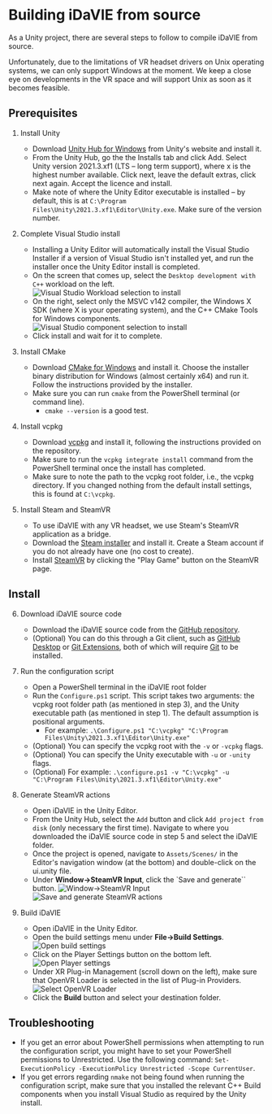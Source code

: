 # Building iDaVIE from source
As a Unity project, there are several steps to follow to compile iDaVIE from source.

Unfortunately, due to the limitations of VR headset drivers on Unix operating systems, we can only support Windows at the moment. We keep a close eye on developments in the VR space and will support Unix as soon as it becomes feasible.

## Prerequisites
1. Install Unity
    * Download [Unity Hub for Windows](https://public-cdn.cloud.unity3d.com/hub/prod/UnityHubSetup.exe) from Unity's website and install it.
    * From the Unity Hub, go the the Installs tab and click Add. Select Unity version 2021.3.xf1 (LTS – long term support), where x is the highest number available. Click next, leave the default extras, click next again. Accept the licence and install.
    * Make note of where the Unity Editor executable is installed – by default, this is at `C:\Program Files\Unity\2021.3.xf1\Editor\Unity.exe`. Make sure of the version number.

2. Complete Visual Studio install
    * Installing a Unity Editor will automatically install the Visual Studio Installer if a version of Visual Studio isn't installed yet, and run the installer once the Unity Editor install is completed.
    * On the screen that comes up, select the `Desktop development with C++` workload on the left.
	![Visual Studio Workload selection to install](https://github.com/idia-astro/iDaVIE/blob/main/.github/static/build.md/Build_VisualStudioInstall_WorkloadSelect.png)
    * On the right, select only the MSVC v142 compiler, the Windows X SDK (where X is your operating system), and the C++ CMake Tools for Windows components.
	![Visual Studio component selection to install](https://github.com/idia-astro/iDaVIE/blob/main/.github/static/build.md/Build_VisualStudioInstall_ComponentSelect.png)
    * Click install and wait for it to complete.

3. Install CMake
    * Download [CMake for Windows](https://cmake.org/download/) and install it. Choose the installer binary distribution for Windows (almost certainly x64) and run it. Follow the instructions provided by the installer.
    * Make sure you can run `cmake` from the PowerShell terminal (or command line).
        - `cmake --version` is a good test.

4. Install vcpkg
    * Download [vcpkg](https://github.com/microsoft/vcpkg) and install it, following the instructions provided on the repository.
    * Make sure to run the `vcpkg integrate install` command from the PowerShell terminal once the install has completed.
    * Make sure to note the path to the vcpkg root folder, i.e., the vcpkg directory. If you changed nothing from the default install settings, this is found at `C:\vcpkg`.
  
5. Install Steam and SteamVR
    * To use iDaVIE with any VR headset, we use Steam's SteamVR application as a bridge.
    * Download the [Steam installer](https://store.steampowered.com/about/) and install it. Create a Steam account if you do not already have one (no cost to create).
    * Install [SteamVR](https://store.steampowered.com/app/250820/SteamVR/) by clicking the "Play Game" button on the SteamVR page.
## Install
6. Download iDaVIE source code
    * Download the iDaVIE source code from the [GitHub repository](https://github.com/idia-astro/idia_unity_vr).
    * (Optional) You can do this through a Git client, such as [GitHub Desktop](https://desktop.github.com/download/) or [Git Extensions](https://github.com/gitextensions/gitextensions/releases/latest), both of which will require [Git](https://git-scm.com/) to be installed.

7. Run the configuration script
    * Open a PowerShell terminal in the iDaVIE root folder
    * Run the `Configure.ps1` script. This script takes two arguments: the vcpkg root folder path (as mentioned in step 3), and the Unity executable path (as mentioned in step 1). The default assumption is positional arguments.
       - For example: `.\Configure.ps1 "C:\vcpkg" "C:\Program Files\Unity\2021.3.xf1\Editor\Unity.exe"`
    * (Optional) You can specify the vcpkg root with the `-v` or `-vcpkg` flags.
    * (Optional) You can specify the Unity executable with `-u` or `-unity` flags.
    * (Optional) For example: `.\configure.ps1 -v "C:\vcpkg" -u "C:\Program Files\Unity\2021.3.xf1\Editor\Unity.exe"`
  
8. Generate SteamVR actions
    * Open iDaVIE in the Unity Editor.
    * From the Unity Hub, select the `Add` button and click `Add project from disk` (only necessary the first time). Navigate to where you downloaded the iDaVIE source code in step 5 and select the iDaVIE folder.
    * Once the project is opened, navigate to `Assets/Scenes/` in the Editor's navigation window (at the bottom) and double-click on the ui.unity file.
    * Under **Window->SteamVR Input**, click the `Save and generate`` button.
    ![Window->SteamVR Input](https://github.com/idia-astro/iDaVIE/blob/main/.github/static/build.md/Build_SteamVRInput_1.png)
    ![Save and generate SteamVR actions](https://github.com/idia-astro/iDaVIE/blob/main/.github/static/build.md/Build_SteamVRInput_2.png)
  
9. Build iDaVIE
    * Open iDaVIE in the Unity Editor.
    * Open the build settings menu under **File->Build Settings**.
    ![Open build settings](https://github.com/idia-astro/iDaVIE/blob/main/.github/static/build.md/Build_Build_1.png)
    * Click on the Player Settings button on the bottom left.
    ![Open Player settings](https://github.com/idia-astro/iDaVIE/blob/main/.github/static/build.md/Build_Build_2.png)
    * Under XR Plug-in Management (scroll down on the left), make sure that OpenVR Loader is selected in the list of Plug-in Providers.
    ![Select OpenVR Loader](https://github.com/idia-astro/iDaVIE/blob/main/.github/static/build.md/Build_Build_3.png)
    * Click the **Build** button and select your destination folder.

## Troubleshooting
   * If you get an error about PowerShell permissions when attempting to run the configuration script, you might have to set your PowerShell permissions to Unrestricted. Use the following command: `Set-ExecutionPolicy -ExecutionPolicy Unrestricted -Scope CurrentUser`.
   * If you get errors regarding `nmake` not being found when running the configuration script, make sure that you installed the relevant C++ Build components when you install Visual Studio as required by the Unity install.
